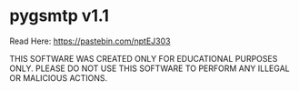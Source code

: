 # pygsmtp v1.1

Read Here: https://pastebin.com/nptEJ303

THIS SOFTWARE WAS CREATED ONLY FOR EDUCATIONAL PURPOSES ONLY. PLEASE DO NOT USE THIS SOFTWARE TO PERFORM ANY ILLEGAL OR MALICIOUS ACTIONS.
